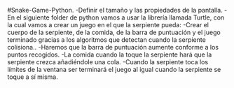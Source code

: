#Snake-Game-Python.
-Definir el tamaño y las propiedades de la pantalla.
-En el siguiente folder de python vamos a usar la librería llamada Turtle, con la cual vamos a crear un juego en el que la serpiente pueda: 
-Crear el cuerpo de la serpiente, de la comida, de la barra de puntuación y el juego terminado gracias a los algoritmos que detectan cuando la serpiente colisiona..
-Haremos que la barra de puntuación aumente conforme a los puntos recogidos.
-La comida cuando la toque la serpiente hará que la serpiente crezca añadiéndole una cola.
-Cuando la serpiente toca los límites de la ventana ser terminará el juego al igual cuando la serpiente se toque a sí misma.


